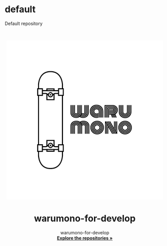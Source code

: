 # default
Default repository

<br />
<p align="center">
  <a href="https://warumono-for-develop.github.io">
    <img src="https://github.com/warumono-for-develop/default/blob/master/logos/warumono-logo-492x500.png?raw=true" alt="Logo" width="492" height="500">
  </a>

  <h1 align="center">warumono-for-develop</h1>

  <p align="center">
    warumono-for-develop
    <br />
    <a href="https://github.com/warumono-for-develop"><strong>Explore the repositories »</strong></a>
  </p>
</p>
